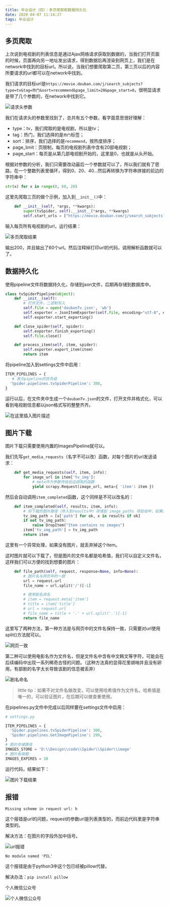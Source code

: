 ```yaml
---
title: 毕业设计（四）：多页爬取和数据持久化
date: 2020-04-07 11:14:27
tags: 毕业设计
---
```


## 多页爬取

上次说到电视剧的列表信息是通过Ajax网络请求获取到数据的，当我们打开页面的时候，页面再向另一地址发出请求，得到数据后再渲染到网页上，我们是在network中找到的目标url。所以说，当我们想要爬取第二页，第三页以后的内容所要请求的url都可以在network中找到。

我们请求的目标url是`https://movie.douban.com/j/search_subjects?type=tv&tag=热门&sort=recommend&page_limit=20&page_start=0`，很明显请求是带了几个参数的，在network中找到它。

![请求头参数](https://img-blog.csdnimg.cn/20200407110703247.png?x-oss-process=image/watermark,type_ZmFuZ3poZW5naGVpdGk,shadow_10,text_aHR0cHM6Ly9ibG9nLmNzZG4ubmV0L3FxXzQxOTA3ODA2,size_16,color_FFFFFF,t_70#pic_center)

我们在请求头的参数里找到了，总共有五个参数，看字面意思很好理解：

- type：tv，我们爬取的是电视剧，所以是tv；
- tag：热门，我们选择的是`热门`标签；
- sort：排序，我们选择的是`recommend`，按热度排序；
- page_limit：页限制，每页的电视剧列表中含有20部电视剧；
- page_start：每页是从第几部电视剧开始的，这里是0，也就是从头开始。

根据对参数的分析，我们只需要改动最后一个参数就可以了，所以我们就有了思路，在一个整数列表里循环，得到0、20、40...然后再转换为字符串拼接的前边的字符串中：

```python 
str(x) for x in range(0, 60, 20)
```

这里先爬取三页的做个示例，加入到`__init__()`中：

```python
    def __init__(self, *args, **kwargs):
        super(tvSpider, self).__init__(*args, **kwargs)
        self.start_urls = ["https://movie.douban.com/j/search_subjects?type=tv&tag=热门&sort=recommend&page_limit=20&page_start=" + str(x) for x in range(0, 60 ,20)]

```

输入每页所有电视剧的url，运行结果：

![多页爬取结果](https://img-blog.csdnimg.cn/20200407110735971.png?x-oss-process=image/watermark,type_ZmFuZ3poZW5naGVpdGk,shadow_10,text_aHR0cHM6Ly9ibG9nLmNzZG4ubmV0L3FxXzQxOTA3ODA2,size_16,color_FFFFFF,t_70#pic_center)

输出200，并且输出了60个url。然后注释掉打印url的代码，调用解析函数就可以了。

## 数据持久化

使用pipeline文件将数据持久化，存储到json文件，后期再存储到数据库中。

```python
class tvSpiderPipeline(object):
    def __init__(self):
        # 打开文件，二进制写入
        self.file = open('doubanTv.json', 'wb')
        self.exporter = JsonItemExporter(self.file, encoding="utf-8", ensure_ascii=False)
        self.exporter.start_exporting()

    def close_spider(self, spider):
        self.exporter.finish_exporting()
        self.file.close()

    def process_item(self, item, spider):
        self.exporter.export_item(item)
        return item
```

将pipeline加入到settings文件中启用：

```python
ITEM_PIPELINES = {
   # 表示pipeline的优先级
  'Spider.pipelines.tvSpiderPipeline': 300,
}
```

运行以后，在文件夹中生成一个`doubanTv.json`的文件，打开文件并格式化，可以看到电视剧信息都以json格式写的整整齐齐。

![在这里插入图片描述](https://img-blog.csdnimg.cn/20200407110757118.png?x-oss-process=image/watermark,type_ZmFuZ3poZW5naGVpdGk,shadow_10,text_aHR0cHM6Ly9ibG9nLmNzZG4ubmV0L3FxXzQxOTA3ODA2,size_16,color_FFFFFF,t_70#pic_center)

## 图片下载

图片下载只需要使用内置的ImagesPipeline就可以。

我们先写`get_media_requests`（名字不可以改）函数，对每个图片的url发送请求：

```python
    def get_media_requests(self, item, info):
        for image_url in item['tv_img']:
            # meta作为参数传给后边调用的函数
            yield scrapy.Request(image_url, meta={ 'item': item })
```

然后会自动调用`item_completed`函数，这个同样是不可以改名的：

```python 
    def item_completed(self, results, item, info):
        # 将下载的图片路径（传入到results中）存储到 image_paths 项目组中，如果其中没有图片，我们将丢弃项目:
        tv_img_path = [x['path'] for ok, x in results if ok]
        if not tv_img_path:
            raise DropItem("Item contains no images")
        item['tv_img_path'] = tv_img_path
        return item
```

这里有一个异常处理，如果没有图片，就丢弃掉这个item。

这时图片就可以下载了，但是图片的文件名都是哈希值，我们可以自定义文件名，这样我们可以方便的找到想要的图片：

```python
    def file_path(self, request, response=None, info=None):
        # 图片名与网页中的一致
        url = request.url
        file_name = url.split('/')[-1]

        # 使用剧名命名
        # item = request.meta['item']
        # title = item['title']
        # url = request.url
        # file_name = title + '.' + url.split('.')[-1]
        return file_name
```

这里写了两种方法，第一种方法是与网页中的文件名保持一致，只需要对url使用split()方法就可以。

![网页一致](https://img-blog.csdnimg.cn/20200407110823143.png#pic_center)

第二种可以使用电影名作为文件名，但是文件名中含有中文韩文等字符，可能会在后续编码中出现一系列稀奇古怪的问题。（这种方法真的显得花里胡哨并且没有卵用，有部剧的名字太长导致该剧的信息被丢弃）

![剧名命名](https://img-blog.csdnimg.cn/2020040711085055.png#pic_center)

> little tip：如果不对文件名做改变，可以使用哈希值作为文件名，哈希值是唯一的，可以验证图片，在后期可以做查重使用。

在pipelines.py文件中完成以后同样要在settings文件中启用：

```python
# settings.py

ITEM_PIPELINES = {
  'Spider.pipelines.tvSpiderPipeline': 300,
  'Spider.pipelines.GetImagePipeline': 299,
}
# 图片存储路径
IMAGES_STORE = 'D:\\Design\\code\\Spider\\Spider\\image'
# 图片有效期
IMAGES_EXPIRES = 30
```

运行代码，结果如下：

![图片下载结果](https://img-blog.csdnimg.cn/20200407110916433.png?x-oss-process=image/watermark,type_ZmFuZ3poZW5naGVpdGk,shadow_10,text_aHR0cHM6Ly9ibG9nLmNzZG4ubmV0L3FxXzQxOTA3ODA2,size_16,color_FFFFFF,t_70#pic_center)

## 报错

`Missing scheme in request url: h`

这个报错是url的问题，request的参数url是列表类型的，而前边代码里是字符串类型的。

解决方法：在图片的字段外加中括号。

![url报错](https://img-blog.csdnimg.cn/2020040711093939.png#pic_center)

`No module named 'PIL'`

这个报错是由于python3中这个包已经被pillow代替。

解决办法：`pip install pillow`



个人微信公众号

![个人微信公众号](https://img-blog.csdnimg.cn/20200407111014270.jpg?x-oss-process=image/watermark,type_ZmFuZ3poZW5naGVpdGk,shadow_10,text_aHR0cHM6Ly9ibG9nLmNzZG4ubmV0L3FxXzQxOTA3ODA2,size_16,color_FFFFFF,t_70#pic_center)